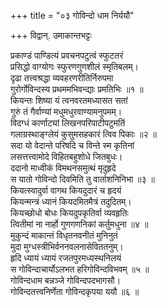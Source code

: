 +++
title = "०३ गोविन्दो धाम निर्ययौ"

+++
विद्वान्. उमाकान्तभट्टः 


प्रकाण्डं पाण्डित्यं प्रवचनपटुत्वं स्फुटतरं   
प्रसिद्धो वाग्योगः स्फुरणगुणशीलं स्मृतिबलम्।   
दृढा तत्त्वश्रद्धा व्यवहरणरीतिर्निरुपमा   
गुरोर्गोविन्दस्य प्रथममभिवन्द्याः प्रमतिभिः ॥१ ॥  
कियन्तः शिष्या यं त्वनवरतमध्यासत सतां   
गुरुं तं गैर्वाण्यां मधुमधुरवाण्यामनुपमम्।   
विदग्धं कार्णाट्यां लिखनपरिपाटीपटुमतिं   
गलाग्रस्थाङ्ग्लेयं कुसुमसहकारं त्विव पिकाः ॥२ ॥  
सदा यो वेदान्ते परिषदि च विन्ते स्म कृतिनां   
लसत्तत्त्वामोदे विहितबहुशोधे जितबुधः।   
ददानो माध्वीकं विमथनसमुत्थं मृदुहृदे    
स यातो गोविन्दो दिवमिति तु वार्ताशनिनिभा ॥३ ॥  
कियत्स्वादुर्वा वागथ कियदुदारं च हृदयं   
कियन्मन्त्रं ध्यानं कियदमितमैत्रं तदुदितम्।   
कियच्छोधो बोधः कियदुपकृतिर्वा व्यवहृतिः    
त्वितीमां ना नार्हो गुणगणनिकां कर्तुमधुना ॥४ ॥  
मुकुन्दं माकान्तं विधृतनवनीतं मुनिनुतं    
मुदा मुग्धस्त्रीभिर्वननवलनासेविततनुम्।   
हृदि ध्यायं ध्यायं रजतपुरमध्यस्थनिलयं   
स गोविन्दाचार्योऽलभत हरिगोविन्दविभवम् ॥५ ॥  
गोविन्दधाम बन्नञ्जे गोविन्दपदभागसौ।   
गोविन्दतत्त्वनिर्णेता गोविन्दकृपया ययौ ॥६ ॥  